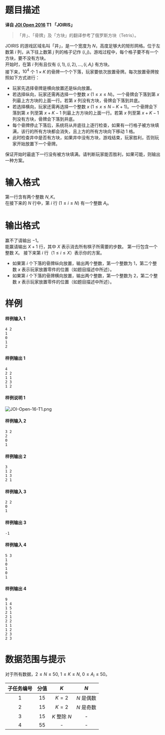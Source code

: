 
# 题目描述

**译自 [JOI Open 2016](https://contests.ioi-jp.org/open-2016/index.html) T1 「JOIRIS」**

> 「井」、「骨牌」及「方块」的翻译参考了俄罗斯方块（Tetris）。

JOIRIS 的游戏区域名叫「井」，是一个宽度为 $N$，高度足够大的矩形网格。位于左数第 $i$ 列，从下往上数第 $j$ 列的格子记作 $(i,j)$。游戏过程中，每个格子要不有一个方块，要不没有方块。  
开始时，在第 $i$ 列有且仅有 $(i,1), (i,2),\dots, (i, A_i)$ 有方块。  
接下来，$10^4$ 个 $1×K$ 的骨牌一个个下落，玩家要依次放置骨牌。每次放置骨牌按照如下方式进行：

* 玩家先选择骨牌是横向放置还是纵向放置。
* 若选择纵向，玩家还需再选择一个整数 $x$ $(1 \le x \le N)$。一个骨牌会下落到第 $x$ 列最上方方块的上面一行。若第 $x$ 列没有方块，骨牌会下落到井底。
* 若选择横向，玩家还需再选择一个整数 $x$ $(1 \le x \le N-K+1)$。一个骨牌会下落到第 $x$ 列至第 $x+K-1$ 列最上方方块的上面一行。若第 $x$ 列至第 $x+K-1$ 列没有方块，骨牌会下落到井底。
* 每个骨牌停止下落后，系统将从井底往上逐行检查，如果有一行格子被方块填满，该行的所有方块都会消失，且上方的所有方块向下移动 $1$ 格。
* 此时检查井中是否有方块，如果井中没有方块，游戏结束，玩家胜利，否则玩家开始放置下一个骨牌。

保证开始时最底下一行没有被方块填满。请判断玩家能否胜利，如果可能，则输出一种方案。

# 输入格式

第一行含有两个整数 $N,K$。  
在接下来的 $N$ 行中，第 $i$ 行 $(1 \le i \le N)$ 有一个整数 $A_i$。

# 输出格式

赢不了请输出 $-1$。  
能赢请输出 $X+1$ 行，其中 $X$ 表示消去所有棋子所需要的步数。
第一行包含一个整数 $X$。
接下来第 $i$ 行（$1 \le i \le X$）表示你的方案。
* 如果第 $i$ 个下落的骨牌纵向放置，输出两个整数，第一个整数为 $1$，第二个整数 $x$ 表示玩家放置零件的位置（如题目描述中所述）。
* 如果第 $i$ 个下落的骨牌横向放置，输出两个整数，第一个整数为 $2$，第二个整数 $x$ 表示玩家放置零件的位置（如题目描述中所述）。

# 样例

#### 样例输入 1
```plain
4 2
1
0
1
2
```

#### 样例输出 1
```plain
4
2 2
1 1
2 3
1 2
```

#### 样例说明 1
![JOI-Open-16-T1.png](https://www.z4a.net/images/2018/08/05/JOI-Open-16-T1.png)

#### 样例输入 2
```plain
3 2
2
0
1
```

#### 样例输出 2
```plain
3
1 2
1 3
2 1
```

#### 样例输入 3
```plain
2 2
0
1
```

#### 样例输出 3
```plain
-1
```

#### 样例输入 4
```plain
5 3
1
0
1
0
1
```

#### 样例输出 4
```plain
9
1 4
1 5
2 1
2 1
2 2
1 1
1 2
2 3
2 3
```

# 数据范围与提示

对于所有数据，$2\le N\le 50,$ $1\le K\le N,$ $0\le A_i \le 50$。

|子任务编号|分值|$K$|$N$|
|:-:|:-:|:-:|:-:|
|$1$|$15$|$K=2$|$N$ 是偶数|
|$2$|$15$|$K=2$|$N$ 是奇数|
|$3$|$15$|$K$ 整除 $N$|-|
|$4$|$55$|-|-|

